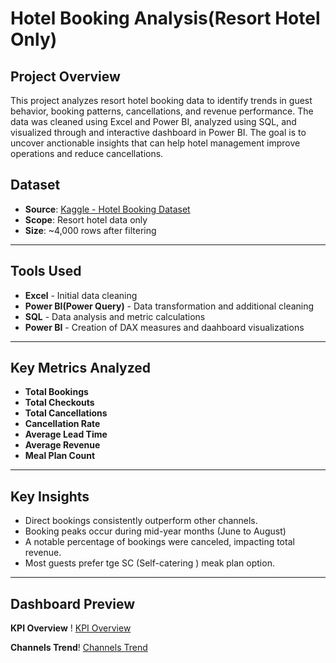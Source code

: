# Hotel Booking Analysis(Resort Hotel Only)
## Project Overview
This project analyzes resort hotel booking data to identify trends in guest behavior, booking patterns, cancellations, and revenue performance. The data was cleaned using Excel and Power BI, analyzed using SQL, and visualized through and interactive dashboard in Power BI. The goal is to uncover anctionable insights that can help hotel management improve operations and reduce cancellations.
## Dataset
- **Source**: [Kaggle - Hotel Booking Dataset](https://www.kaggle.com/datasets/ahmedsafwatgb20/hotel-bookingscsv)
- **Scope**: Resort hotel data only
- **Size**: ~4,000 rows after filtering

---

## Tools Used
- **Excel** - Initial data cleaning
- **Power BI(Power Query)** - Data transformation and additional cleaning
- **SQL** - Data analysis and metric calculations
- **Power BI** - Creation of DAX measures and daahboard visualizations

---

## Key Metrics Analyzed
- **Total Bookings**
- **Total Checkouts**
- **Total Cancellations**
- **Cancellation Rate**
- **Average Lead Time**
- **Average Revenue**
- **Meal Plan Count**

---

## Key Insights
- Direct bookings consistently outperform other channels.
- Booking peaks occur during mid-year months (June to August)
- A notable percentage of bookings were canceled, impacting total revenue.
- Most guests prefer tge SC (Self-catering ) meak plan option.

---

## Dashboard Preview

**KPI Overview**
 ! [KPI Overview](https://github.com/Janetkomaiya/Hotel-Booking-Analysis/blob/main/kpi_overview.png)
 
 **Channels Trend**! [Channels Trend](https://github.com/Janetkomaiya/Hotel-Booking-Analysis/blob/main/Channels_trend.png)






  
  
  
